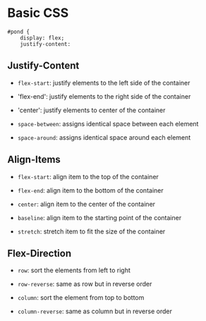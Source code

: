 # Basic CSS

```
#pond {
    display: flex;
    justify-content:
```

## Justify-Content

- `flex-start`: justify elements to the left side of the container 

- 'flex-end': justify elements to the right side of the container

- 'center': justify elements to center of the container

- `space-between`: assigns identical space between each element

- `space-around`: assigns identical space around each element 

## Align-Items

- `flex-start`: align item to the top of the container

- `flex-end`: align item to the bottom of the container

- `center`: align item to the center of the container

- `baseline`: align item to the starting point of the container

- `stretch`: stretch item to fit the size of the container

## Flex-Direction

- `row`: sort the elements from left to right

- `row-reverse`: same as row but in reverse order

- `column`: sort the element from top to bottom

- `column-reverse`: same as column but in reverse order 
